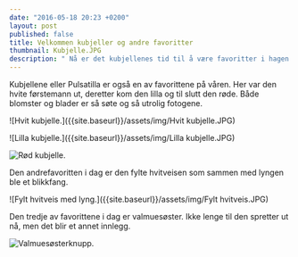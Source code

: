 ```yaml
---
date: "2016-05-18 20:23 +0200"
layout: post
published: false
title: Velkommen kubjeller og andre favoritter
thumbnail: Kubjelle.JPG
description: " Nå er det kubjellenes tid til å være favoritter i hagen. De kommer i flere farger med et utrolig flott bladverk.  "
---
```


Kubjellene eller Pulsatilla er også en av favorittene på våren. Her var den hvite førstemann ut, deretter kom den lilla og til slutt den røde. Både blomster og blader er så søte og så utrolig fotogene. 

![Hvit kubjelle.]({{site.baseurl}}/assets/img/Hvit kubjelle.JPG)

![Lilla kubjelle.]({{site.baseurl}}/assets/img/Lilla kubjelle.JPG)

![Rød kubjelle.]({{site.baseurl}}/assets/img/Kubjelle.JPG)

<!--more-->

Den andrefavoritten i dag er den fylte hvitveisen som sammen med lyngen ble et blikkfang.

![Fylt hvitveis med lyng.]({{site.baseurl}}/assets/img/Fylt hvitveis.JPG)

Den tredje av favorittene i dag er valmuesøster. Ikke lenge til den spretter ut nå, men det blir et annet innlegg.

![Valmuesøsterknupp.]({{site.baseurl}}/assets/img/Valmuesøsterknupp.JPG)

